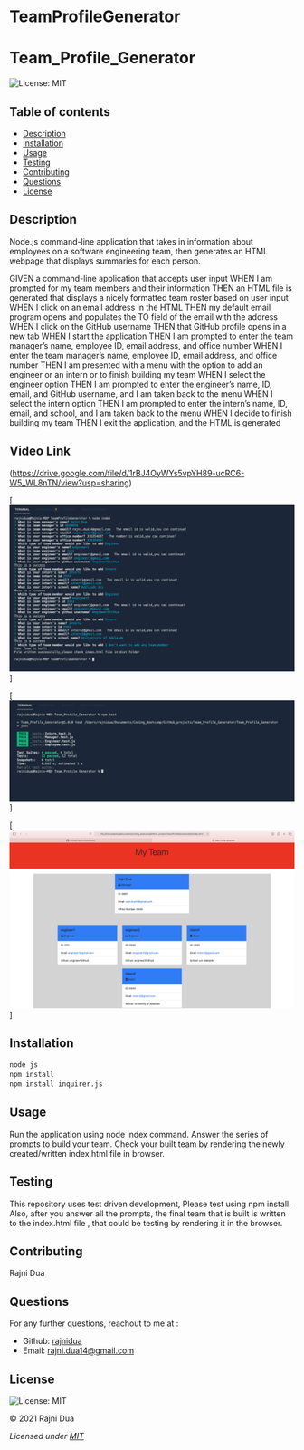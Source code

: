 # TeamProfileGenerator
# Team_Profile_Generator
  ![License: MIT](https://img.shields.io/badge/License-MIT-yellow.svg)



 
  ## Table of contents
  - [Description](#Description)
  - [Installation](#Installation)
  - [Usage](#Usage)
  - [Testing](#Testing)
  - [Contributing](#Contributing)
  - [Questions](#Questions)
  - [License](#License)

  ## Description
  Node.js command-line application that takes in information about employees on a software engineering team, then generates an HTML webpage that displays summaries for each person.

  GIVEN a command-line application that accepts user input
WHEN I am prompted for my team members and their information
THEN an HTML file is generated that displays a nicely formatted team roster based on user input
WHEN I click on an email address in the HTML
THEN my default email program opens and populates the TO field of the email with the address
WHEN I click on the GitHub username
THEN that GitHub profile opens in a new tab
WHEN I start the application
THEN I am prompted to enter the team manager’s name, employee ID, email address, and office number
WHEN I enter the team manager’s name, employee ID, email address, and office number
THEN I am presented with a menu with the option to add an engineer or an intern or to finish building my team
WHEN I select the engineer option
THEN I am prompted to enter the engineer’s name, ID, email, and GitHub username, and I am taken back to the menu
WHEN I select the intern option
THEN I am prompted to enter the intern’s name, ID, email, and school, and I am taken back to the menu
WHEN I decide to finish building my team
THEN I exit the application, and the HTML is generated

## Video Link

(https://drive.google.com/file/d/1rBJ4OyWYs5vpYH89-ucRC6-W5_WL8nTN/view?usp=sharing)





[![Screenshot](./assets/Screenshot_prompts.png)]

[![Screenshot](./assets/Screenshot1.png)]

[![Screenshot](./assets/Final-Output-Team-Profile.png)]



  ## Installation
  ```md
  node js
  npm install
  npm install inquirer.js
  ```

  ## Usage
  Run the application using node index command.
  Answer the series of prompts to build your team.
  Check your built team by rendering the newly created/written index.html file in browser.

  
  ## Testing
  This repository uses test driven development, Please test using npm install. Also, after you answer all the prompts, the final team that is built is written to the index.html file , that could be testing by rendering it in the browser.

  ## Contributing
  Rajni Dua

  ## Questions
  For any further questions, reachout to me at :
  - Github: [rajnidua](https://github.com/rajnidua)
  - Email: rajni.dua14@gmail.com

## License
    
![License: MIT](https://img.shields.io/badge/License-MIT-yellow.svg)
  
&copy;  2021  Rajni Dua
    
*Licensed under [MIT](./license)*
